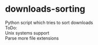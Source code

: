 # downloads-sorting
 Python script which tries to sort downloads <br>
 ToDo: <br>
	Unix systems support<br>
	Parse more file extensions<br>
